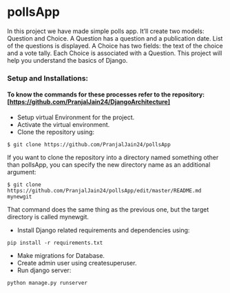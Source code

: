 # pollsApp

In this project we have made simple polls app. It’ll create two models: Question and Choice. A Question has a question and a publication date. List of the questions is displayed. A Choice has two fields: the text of the choice and a vote tally. Each Choice is associated with a Question. This project will help you understand the basics of Django.

### Setup and Installations:

#### To know the commands for these processes refer to the repository: [https://github.com/PranjalJain24/DjangoArchitecture]
* Setup virtual Environment for the project.
* Activate the virtual environment.
* Clone the repository using:
```
$ git clone https://github.com/PranjalJain24/pollsApp  
```
If you want to clone the repository into a directory named something other than pollsApp, you can specify the new directory name as an additional argument:
```
$ git clone https://github.com/PranjalJain24/pollsApp/edit/master/README.md mynewgit
```
That command does the same thing as the previous one, but the target directory is called mynewgit.
  
* Install Django related requirements and dependencies using:
```
pip install -r requirements.txt
```
* Make migrations for Database.
* Create admin user using createsuperuser.
* Run django server: 
```
python manage.py runserver
```
